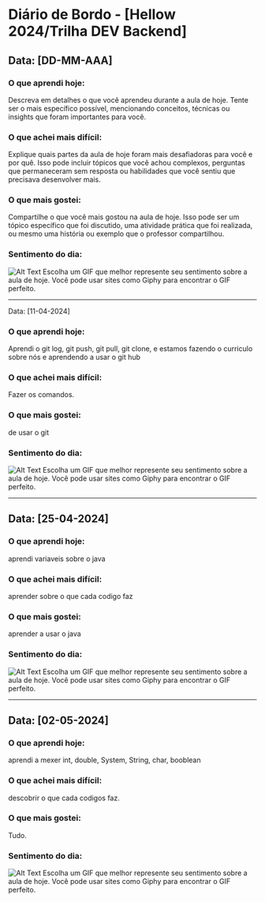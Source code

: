 # Diário de Bordo - [Hellow 2024/Trilha DEV Backend]

## Data: [DD-MM-AAA]

### O que aprendi hoje:
Descreva em detalhes o que você aprendeu durante a aula de hoje. Tente ser o mais específico possível, mencionando conceitos, técnicas ou insights que foram importantes para você.

### O que achei mais difícil:
Explique quais partes da aula de hoje foram mais desafiadoras para você e por quê. Isso pode incluir tópicos que você achou complexos, perguntas que permaneceram sem resposta ou habilidades que você sentiu que precisava desenvolver mais.

### O que mais gostei:
Compartilhe o que você mais gostou na aula de hoje. Isso pode ser um tópico específico que foi discutido, uma atividade prática que foi realizada, ou mesmo uma história ou exemplo que o professor compartilhou.

### Sentimento do dia:
![Alt Text](URL_DO_GIF)
Escolha um GIF que melhor represente seu sentimento sobre a aula de hoje. Você pode usar sites como Giphy para encontrar o GIF perfeito.

---
 Data: [11-04-2024]

### O que aprendi hoje:
Aprendi o git log, git push, git pull, git clone, e estamos fazendo o curriculo sobre nós e aprendendo a usar o git hub

### O que achei mais difícil:
Fazer os comandos. 
### O que mais gostei:
de usar o git 

### Sentimento do dia:
![Alt Text](https://media.tenor.com/x8znY78QrWwAAAAj/surprised-shocked.gif)
Escolha um GIF que melhor represente seu sentimento sobre a aula de hoje. Você pode usar sites como Giphy para encontrar o GIF perfeito.

---
## Data: [25-04-2024]

### O que aprendi hoje:
aprendi variaveis sobre o java 
### O que achei mais difícil:
aprender sobre o que cada codigo faz 

### O que mais gostei:
aprender a usar o java

### Sentimento do dia:
![Alt Text](https://media1.tenor.com/m/U7jIQj1rbN4AAAAd/bom-dia-cachorro.gif)
Escolha um GIF que melhor represente seu sentimento sobre a aula de hoje. Você pode usar sites como Giphy para encontrar o GIF perfeito.

---
## Data: [02-05-2024]

### O que aprendi hoje:
aprendi a mexer int, double, System, String, char, booblean

### O que achei mais difícil:
descobrir o que cada codigos faz.

### O que mais gostei:
Tudo.

### Sentimento do dia:
![Alt Text](https://media.tenor.com/8tgG_KyJqqwAAAAj/happy-happy-happy-happy.gif)
Escolha um GIF que melhor represente seu sentimento sobre a aula de hoje. Você pode usar sites como Giphy para encontrar o GIF perfeito.